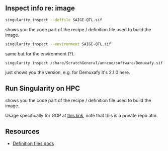 ## Inspect info re: image

```bash
singularity inspect --deffile SAIGE-QTL.sif
```

shows you the code part of the recipe / definition file used to build the image.

```bash
singularity inspect --environment SAIGE-QTL.sif
```

same but for the environment (?).

```bash
singularity inspect /share/ScratchGeneral/anncuo/software/Demuxafy.sif
```

just shows you the version, e.g. for Demuxafy it's 2.1.0 here.

## Run Singularity on HPC

shows you the code part of the recipe / definition file used to build the image.

Usage specifically for GCP at [this link](https://github.com/annacuomo/Garvan_useful_commands/blob/main/Garvan_HPC/Setting_up_singularity.md), note that this is a private repo atm.

## Resources

* [Definition files docs](https://docs.sylabs.io/guides/latest/user-guide/definition_files.html)
